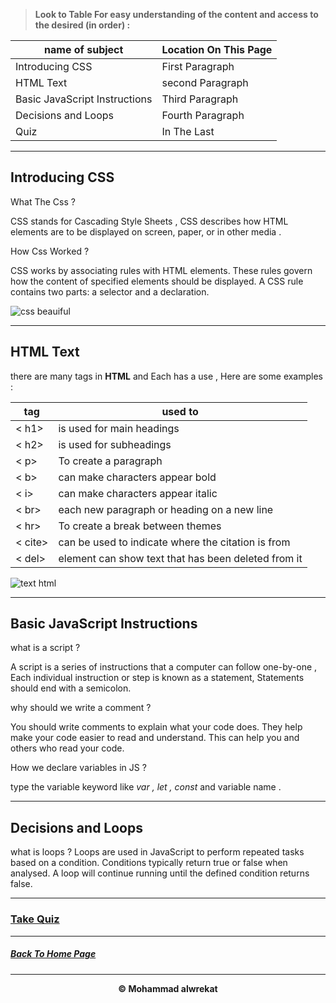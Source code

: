 > **Look to Table For easy understanding of the content and access to the desired (in order) :**

|name of subject      | Location On This Page|
|---------------------|---------------------|
|Introducing CSS |First Paragraph|
|HTML Text |second Paragraph|
|Basic JavaScript Instructions|Third Paragraph|
|Decisions and Loops|Fourth Paragraph|
|Quiz|In The Last|

---
## Introducing CSS
What The Css ?

CSS stands for Cascading Style Sheets , CSS describes how HTML elements are to be displayed on screen, paper, or in other media .

How Css Worked ?

CSS works by associating rules with HTML elements. These rules govern how the content of specified elements should be displayed. A CSS rule contains two parts: a selector and a declaration.

![css beauiful](https://miro.medium.com/max/600/1*OFsc0SD55jhi8cjo7aCA4w.jpeg)

---
## HTML Text
there are many tags in **HTML** and Each has a use , Here are some examples :

|tag      | used to |
|---------------------|---------------------|
|< h1>| is used for main headings|
|< h2> |is used for subheadings|
|< p>|To create a paragraph|
|< b>|can make characters appear bold|
|< i>|can make characters appear italic|
|< br>|each new paragraph or heading on a new line|
|< hr>|To create a break between themes|
|< cite>|can be used to indicate where the citation is from|
|< del>|element can show text that has been deleted from it|

![text html](https://www.w3.org/TR/SVG11/images/text/textdecoration01.png)

---
## Basic JavaScript Instructions
what is a script ?

A script is a series of instructions that a computer can follow one-by-one , Each individual instruction or step is known as a statement, Statements should end with a semicolon.

why should we write a comment ?

You should write comments to explain what your code does.
They help make your code easier to read and understand.
This can help you and others who read your code.

How we declare variables in JS ?

type the variable keyword like *var , let , const* and variable name .

---
## Decisions and Loops
what is loops ?
Loops are used in JavaScript to perform repeated tasks based on a condition. Conditions typically return true or false when analysed. A loop will continue running until the defined condition returns false.

---
### [Take Quiz](https://mhmadwrekat.github.io/reading-notes/quizclass02)

---
##### [Back To Home Page](https://mhmadwrekat.github.io/reading-notes)


---
<b>
<p align="center">
© Mohammad alwrekat
</p>
